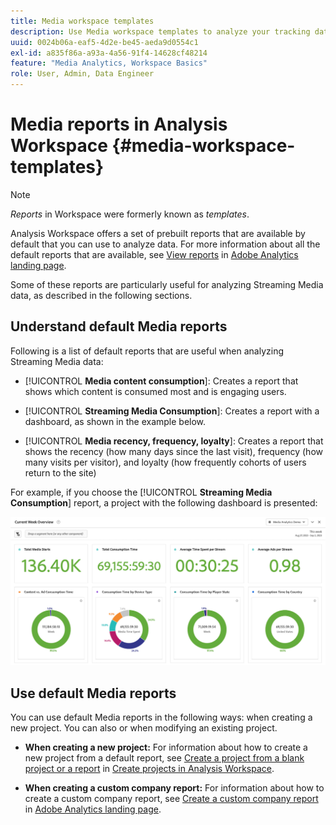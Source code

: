 ```yaml
---
title: Media workspace templates
description: Use Media workspace templates to analyze your tracking data. Choose standard templates for Acquisition or Streaming Media or create your own custom templates.
uuid: 0024b06a-eaf5-4d2e-be45-aeda9d0554c1
exl-id: a835f86a-a93a-4a56-91f4-14628cf48214
feature: "Media Analytics, Workspace Basics"
role: User, Admin, Data Engineer
---
```

# Media reports in Analysis Workspace {#media-workspace-templates}

>[!NOTE]
>
>*Reports* in Workspace were formerly known as *templates*.

Analysis Workspace offers a set of prebuilt reports that are available by default that you can use to analyze data. For more information about all the default reports that are available, see [View reports](https://experienceleague.adobe.com/docs/analytics/analyze/landing.html?lang=en#menus) in [Adobe Analytics landing page](https://experienceleague.adobe.com/docs/analytics/analyze/landing.html).

Some of these reports are particularly useful for analyzing Streaming Media data, as described in the following sections.

## Understand default Media reports

Following is a list of default reports that are useful when analyzing Streaming Media data: 

* [!UICONTROL **Media content consumption**]: Creates a report that shows which content is consumed most and is engaging users.

* [!UICONTROL **Streaming Media Consumption**]: Creates a report with a dashboard, as shown in the example below.

* [!UICONTROL **Media recency, frequency, loyalty**]: Creates a report that shows the recency (how many days since the last visit), frequency (how many visits per visitor), and loyalty (how frequently cohorts of users return to the site)

For example, if you choose the  [!UICONTROL **Streaming Media Consumption**] report, a project with the following dashboard is presented:

![](/help/reporting/assets/aa-workspace.png)

## Use default Media reports

You can use default Media reports in the following ways:
when creating a new project. You can also  or when modifying an existing project. 

* **When creating a new project:** For information about how to create a new project from a default report, see [Create a project from a blank project or a report](https://experienceleague.adobe.com/docs/analytics/analyze/analysis-workspace/build-workspace-project/create-projects.html?lang=en#create-a-project-from-a-blank-project-or-a-report) in [Create projects in Analysis Workspace](https://experienceleague.adobe.com/docs/analytics/analyze/analysis-workspace/build-workspace-project/create-projects.html?lang=en#create-a-project-from-a-blank-project-or-a-report).

* **When creating a custom company report:** For information about how to create a custom company report, see [Create a custom company report](https://experienceleague.adobe.com/docs/analytics/analyze/landing.html?lang=en#company-report) in [Adobe Analytics landing page](https://experienceleague.adobe.com/docs/analytics/analyze/landing.html).
